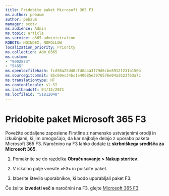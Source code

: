 ```yaml
---
title: Pridobite paket Microsoft 365 F3
ms.author: pebaum
author: pebaum
manager: scotv
ms.audience: Admin
ms.topic: article
ms.service: o365-administration
ROBOTS: NOINDEX, NOFOLLOW
localization_priority: Priority
ms.collection: Adm_O365
ms.custom:
- "9002873"
- "5465"
ms.openlocfilehash: fcd98a25d48cf40a4a3f79d6cbe8912f231b150b
ms.sourcegitcommit: 8bc60ec34bc1e40685e3976576e04a2623f63a7c
ms.translationtype: HT
ms.contentlocale: sl-SI
ms.lasthandoff: 04/15/2021
ms.locfileid: "51812048"
---
```

# <a name="get-the-microsoft-365-f3-plan"></a>Pridobite paket Microsoft 365 F3

Povežite oddaljene zaposlene Firstline z namensko ustvarjenimi orodji in izkušnjami, ki jim omogočajo, da kar najbolje delajo z uporabo paketa Microsoft 365 F3. Naročnino na F3 lahko dodate iz **skrbniškega središča za Microsoft 365**.

1. Pomaknite se do razdelka **Obračunavanje > [Nakup storitev](https://go.microsoft.com/fwlink/p/?linkid=868433)**.

2. V iskalno polje vnesite »F3« in poiščite paket.

3. Izberite število uporabnikov, ki bodo uporabljali paket F3.

Če želite **izvedeti več o** naročnini na F3, glejte [Microsoft 365 F3](https://www.microsoft.com/microsoft-365/microsoft-365-enterprise-f3?activetab=pivot%3aoverviewtab).
